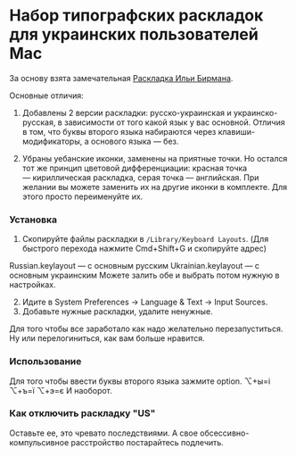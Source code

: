 # Набор типографских раскладок для украинских пользователей Mac

За основу взята замечательная [Раскладка Ильи Бирмана](http://ilyabirman.ru/projects/typography-layout/). 

Основные отличия:

1. Добавлены 2 версии раскладки: русско-украинская и украинско-русская, в зависимости от того какой язык у вас основной. Отличия в том, что буквы второго языка набираются через клавиши-модификаторы, а основого языка — без.

2. Убраны уебанские иконки, заменены на приятные точки. Но остался тот же принцип цветовой дифференциации: красная точка — кириллическая раскладка, серая точка — английская. При желании вы можете заменить их на другие иконки в комплекте. Для этого просто переименуйте их.

### Установка
1. Скопируйте файлы раскладки в ``/Library/Keyboard Layouts``. (Для быстрого перехода нажмите Cmd+Shift+G и скопируйте адрес)

Russian.keylayout — с основным русским
Ukrainian.keylayout — с основным украинским
Можете залить обе и выбрать потом нужную в настройках.

2. Идите в System Preferences → Language & Text → Input Sources.
3. Добавьте нужные раскладки, удалите ненужные.

Для того чтобы все заработало как надо желательно перезапуститься.
Ну или перелогиниться, как вам больше нравится.

### Использование
Для того чтобы ввести буквы второго языка зажмите option.
⌥+ы=і
⌥+ъ=ї
⌥+э=є 
И наоборот.

### Как отключить раскладку "US" 

Оставьте ее, это чревато последствиями. 
А свое обсессивно-компульсивное расстройство постарайтесь подлечить.
